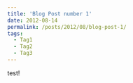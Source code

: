 ```yaml
---
title: 'Blog Post number 1'
date: 2012-08-14
permalink: /posts/2012/08/blog-post-1/
tags:
  - Tag1
  - Tag2
  - Tag3
---
```


test!
